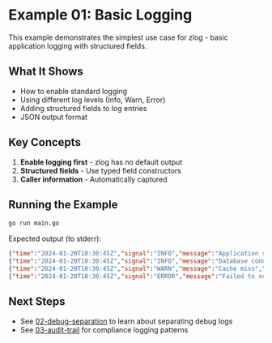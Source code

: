 # Example 01: Basic Logging

This example demonstrates the simplest use case for zlog - basic application logging with structured fields.

## What It Shows

- How to enable standard logging
- Using different log levels (Info, Warn, Error)
- Adding structured fields to log entries
- JSON output format

## Key Concepts

1. **Enable logging first** - zlog has no default output
2. **Structured fields** - Use typed field constructors
3. **Caller information** - Automatically captured

## Running the Example

```bash
go run main.go
```

Expected output (to stderr):
```json
{"time":"2024-01-20T10:30:45Z","signal":"INFO","message":"Application starting","caller":"main.go:12","version":"1.0.0","pid":12345}
{"time":"2024-01-20T10:30:45Z","signal":"INFO","message":"Database connected","caller":"main.go:18","host":"localhost","port":5432}
{"time":"2024-01-20T10:30:45Z","signal":"WARN","message":"Cache miss","caller":"main.go:24","key":"user:123"}
{"time":"2024-01-20T10:30:45Z","signal":"ERROR","message":"Failed to send email","caller":"main.go:30","error":"connection timeout","recipient":"user@example.com"}
```

## Next Steps

- See [02-debug-separation](../02-debug-separation) to learn about separating debug logs
- See [03-audit-trail](../03-audit-trail) for compliance logging patterns